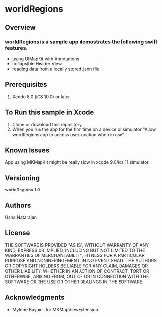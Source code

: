# worldRegions

## Overview

### worldRegions is a sample app  demostrates the following swift features.

  * using UIMapKit with Annotations
  * collapsible Header View
  * reading data from a locally stored .json file

## Prerequisites

1. Xcode 8.0 (iOS 10.0) or later

## To Run this sample in Xcode

1. Clone or download this repository.
2. When you run the app for the first time on a device or simulator "Allow wordRegions app to access user location when in use".


## Known Issues 

App using MKMapKit might be really slow in xcode 9.0/ios 11 simulator.

## Versioning

worldRegions 1.0

## Authors

Usha Natarajan

## License

THE SOFTWARE IS PROVIDED "AS IS", WITHOUT WARRANTY OF ANY KIND, EXPRESS OR
IMPLIED, INCLUDING BUT NOT LIMITED TO THE WARRANTIES OF MERCHANTABILITY,
FITNESS FOR A PARTICULAR PURPOSE AND NONINFRINGEMENT. IN NO EVENT SHALL THE
AUTHORS OR COPYRIGHT HOLDERS BE LIABLE FOR ANY CLAIM, DAMAGES OR OTHER
LIABILITY, WHETHER IN AN ACTION OF CONTRACT, TORT OR OTHERWISE, ARISING FROM,
OUT OF OR IN CONNECTION WITH THE SOFTWARE OR THE USE OR OTHER DEALINGS IN THE
SOFTWARE.

## Acknowledgments

* Mylene Bayan - for MKMapViewExtension
